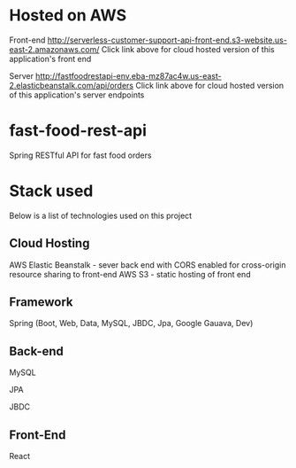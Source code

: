 # Hosted on AWS
Front-end
http://serverless-customer-support-api-front-end.s3-website.us-east-2.amazonaws.com/
Click link above for cloud hosted version of this application's front end

Server
http://fastfoodrestapi-env.eba-mz87ac4w.us-east-2.elasticbeanstalk.com/api/orders
Click link above for cloud hosted version of this application's server endpoints

# fast-food-rest-api
Spring RESTful API for fast food orders

# Stack used
Below is a list of technologies used on this project

## Cloud Hosting
AWS Elastic Beanstalk - sever back end with CORS enabled for cross-origin resource sharing to front-end
AWS S3 - static hosting of front end

## Framework
Spring (Boot, Web, Data, MySQL, JBDC, Jpa, Google Gauava, Dev)

## Back-end
MySQL

JPA

JBDC

## Front-End
React
